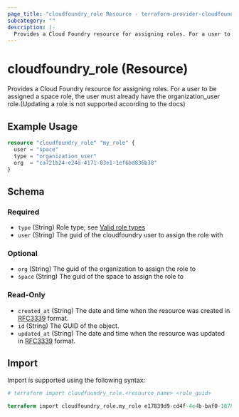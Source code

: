 ```yaml
---
page_title: "cloudfoundry_role Resource - terraform-provider-cloudfoundry"
subcategory: ""
description: |-
  Provides a Cloud Foundry resource for assigning roles. For a user to be assigned a space role, the user must already have the organization_user role.(Updating a role is not supported according to the docs)
---
```


# cloudfoundry_role (Resource)

Provides a Cloud Foundry resource for assigning roles. For a user to be assigned a space role, the user must already have the organization_user role.(Updating a role is not supported according to the docs)

## Example Usage

```terraform
resource "cloudfoundry_role" "my_role" {
  user = "space"
  type = "organization_user"
  org  = "ca721b24-e24d-4171-83e1-1ef6bd836b38"
}
```

<!-- schema generated by tfplugindocs -->
## Schema

### Required

- `type` (String) Role type; see [Valid role types](https://v3-apidocs.cloudfoundry.org/version/3.154.0/index.html#valid-role-types)
- `user` (String) The guid of the cloudfoundry user to assign the role with

### Optional

- `org` (String) The guid of the organization to assign the role to
- `space` (String) The guid of the space to assign the role to

### Read-Only

- `created_at` (String) The date and time when the resource was created in [RFC3339](https://www.ietf.org/rfc/rfc3339.txt) format.
- `id` (String) The GUID of the object.
- `updated_at` (String) The date and time when the resource was updated in [RFC3339](https://www.ietf.org/rfc/rfc3339.txt) format.

## Import

Import is supported using the following syntax:

```terraform
# terraform import cloudfoundry_role.<resource_name> <role_guid>

terraform import cloudfoundry_role.my_role e17839d9-cd4f-4e4b-baf0-18786f12fede
```